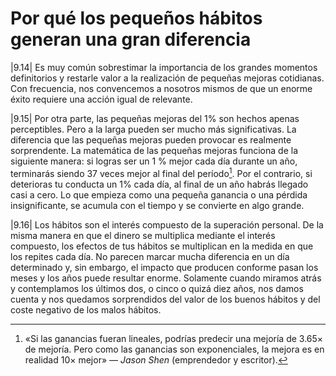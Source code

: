 # Por qué los pequeños hábitos generan una gran diferencia

|9.14| Es muy común sobrestimar la importancia de los grandes momentos definitorios y restarle valor a la realización de pequeñas mejoras cotidianas. Con frecuencia, nos convencemos a nosotros mismos de que un enorme éxito requiere una acción igual de relevante.

|9.15| Por otra parte, las pequeñas mejoras del 1% son hechos apenas perceptibles. Pero a la larga pueden ser mucho más significativas. La diferencia que las pequeñas mejoras pueden provocar es realmente sorprendente. La matemática de las pequeñas mejoras funciona de la siguiente manera: si logras ser un 1 % mejor cada día durante un año, terminarás siendo 37 veces mejor al final del período[^∆]. Por el contrario, si deterioras tu conducta un 1% cada día, al final de un año habrás llegado casi a cero. Lo que empieza como una pequeña ganancia o una pérdida insignificante, se acumula con el tiempo y se convierte en algo grande.

<!-- Lo anterior tendrá relación con la solución propuesta por la teoría de parada óptima (el problema de la secretaria)?

https://wiki.froth.zone/wiki/Secretary_problem?lang=en

https://web.archive.org/web/20231031040704/https://blogs.20minutos.es/mati-una-profesora-muy-particular/tag/problema-de-la-secretaria/
-->

|9.16| Los hábitos son el interés compuesto de la superación personal. De la misma manera en que el dinero se multiplica mediante el interés compuesto, los efectos de tus hábitos se multiplican en la medida en que los repites cada día. No parecen marcar mucha diferencia en un día determinado y, sin embargo, el impacto que producen conforme pasan los meses y los años puede resultar enorme. Solamente cuando miramos atrás y contemplamos los últimos dos, o cinco o quizá diez años, nos damos cuenta y nos quedamos sorprendidos del valor de los buenos hábitos y del coste negativo de los malos hábitos.

[^∆]: «Si las ganancias fueran lineales, podrías predecir una mejoría de 3.65× de mejoría. Pero como las ganancias son exponenciales, la mejora es en realidad 10× mejor» — _Jason Shen_ (emprendedor y escritor).